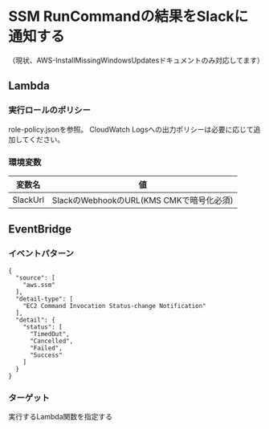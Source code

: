 # SSM RunCommandの結果をSlackに通知する
（現状、AWS-InstallMissingWindowsUpdatesドキュメントのみ対応してます）

## Lambda
### 実行ロールのポリシー
role-policy.jsonを参照。
CloudWatch Logsへの出力ポリシーは必要に応じて追加してください。 

### 環境変数
|変数名|値|
|-|-|
|SlackUrl|SlackのWebhookのURL(KMS CMKで暗号化必須)|


## EventBridge
### イベントパターン

```
{
  "source": [
    "aws.ssm"
  ],
  "detail-type": [
    "EC2 Command Invocation Status-change Notification"
  ],
  "detail": {
    "status": [
      "TimedOut",
      "Cancelled",
      "Failed",
      "Success"
    ]
  }
}
```

### ターゲット
実行するLambda関数を指定する
